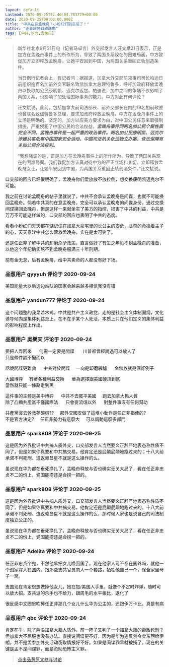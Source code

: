 ```yaml
---
layout: default
Lastmod: 2020-09-25T02:46:03.783779+00:00
date: 2020-09-25T00:00:00.000Z
title: "中共在意孟晚舟？小粉红们别意淫了！"
author: "正義終將戰勝歸來"
tags: [中共,华为,孟晚舟]
---
```


> 新华社北京9月21日电（记者马卓言）外交部发言人汪文斌21日表示，正是加方在孟晚舟事件上的所作所为，导致了两国关系现在的困难局面，中方敦促加方立即释放孟晚舟，让她平安回到中国，为两国关系重回正轨创造条件。  
>   
> 当日例行记者会上，有记者问：据报道，加拿大外交部前领事司司长帕迪日前组织逾百名加前外交官联名致信加拿大总理特鲁多，呼吁加政府释放孟晚舟以换取加公民康明凯、迈克尔返加。帕迪说，加中之间的争端不仅影响了两国关系，也影响了加处理国际事务的能力。中方对此有何评论？  
>   
> 汪文斌说，此前，包括加拿大前司法部长、前外交部长在内的19名加前政要也曾联名致信特鲁多总理，要求加政府释放孟晚舟。中方在孟晚舟事件上的立场是明确的、坚定的。加方以应美方要求为由，对中国公民任意采取强制措施，严重侵犯了中国公民的合法权益。**_孟晚舟事件同两名加公民个案性质完全不同，孟晚舟事件是一起严重的政治事件。两名加公民康明凯、迈克尔涉嫌从事危害中国国家安全活动，中国司法机关依法独立办案，依法保障有关加公民合法权利。_**  
>   
> “我想强调的是，正是加方在孟晚舟事件上的所作所为，导致了两国关系现在的困难局面。我们敦促加方认真对待中方的严正立场和关切，立即释放孟晚舟女士，让她平安回到中国，为两国关系重回正轨创造条件。”汪文斌说。  
>   

  
  
口交部的回应已经很明确了，孟晚舟你们爱放放不放拉倒，想交换康明凯迈克尔不可能。  
  
我之前在讨论孟晚舟的帖子里就说了，中共不会承认孟晚舟是间谍，也就不可能换回孟晚舟。倘若中共真的在意孟晚舟，完全可以承认孟晚舟的间谍身份，通过交换间谍换回孟晚舟，但是这样一来就坐实了美方的指控，损害了中共的利益，中共是万万不可能这样做的，口交部的回应也表明了中共的态度。  
  
看看小粉红们天天都在惦记住在加拿大豪宅里的长公主的安危，韭菜的命操着主子的心，天天意淫中共怎么营救孟晚舟，实在是太可笑了。  
  
还是任正非了解中共的卸磨杀驴政策，直言做好了有生之年见不到孟晚舟的准备，以他这个年纪确实熬不到孟晚舟服满三十年刑期。  
  
前有金无怠，后有孟晚舟，给中共卖命的人都没有好下场。

            
### 品葱用户 **gyyyuh** 评论于 2020-09-24
        
美国能量大以后选边站队的国家会越来越多相信我没有错
        


            
### 品葱用户 **yandun777** 评论于 2020-09-24
        
这个问题整的我呆若木鸡，中共是共产主义政党，走的是社会主义体制国纲，文化诱导倾向是集体利益至上。在不在乎某个人死活，本质上只在他们定义的集体利益的影响程度上作出。
        


            
### 品葱用户 **吳樂天** 评论于 2020-09-24
        
要把人弄回來      何需一定要是間諜       川普都曾經說過可以放人了  
只是條件談不攏而以  
  
話說間諜更難救      中共對於間諜     一向是卸磨殺驢      金無怠就是個好例子  
  
大國博弈     有著各種利益交換      華為選擇跟美國硬頂到底  
當然就只能一條路走到黑  
  
這件事的主體是美中博弈      中共不去擺平美國     跑去加拿大抓人質  
除了凸顯共產黨不懂國際法      只會耍流氓以外      對整件事沒有任何幫助  
  
共產黨沒去營救夢碗粥??     那外交國安做了這堆小動作是任正非指使的?       
不是官方決定?     任正非勢力有這麼大     可以調動這麼多部門
        


            
### 品葱用户 **spark808** 评论于 2020-09-25
        
这是因为外界批评中共搞人质外交，口交部发言人当然要义正辞严地表态称性质不同了，但是如果你真要和中共搞交易，他肯定还是屁颠屁颠地跑过来的；十八大前承诺不判死刑、遣返赖昌星不就是这么操作的么。  
  
虽说现在华为都在垂死挣扎了，孟晚舟释放与否也确实无关大局了，看在任正非忠贞不二的份上，党国能捞还是会捞一把的。
        


            
### 品葱用户 **spark808** 评论于 2020-09-25
        
这是因为外界批评中共搞人质外交，口交部发言人当然要义正辞严地表态称性质不同了，但是如果你真要和中共搞交易，他肯定还是屁颠屁颠地跑过来的。十八大前承诺不判死刑、遣返赖昌星不就是这么操作的么，那时候人家也是说自己的司法制度独立公正的。  
  
虽说现在华为都在垂死挣扎了，孟晚舟释放与否也确实无关大局了，看在任正非忠贞不二的份上，党国能捞还是会捞一把的。
        


            
### 品葱用户 **Adelita** 评论于 2020-09-24
        
任正非忠贞个鬼，不然他早把女儿唤回国了。现在他家人可不都在国外吗，就他一个孤家寡人在国内。跟那些支共官员商人一个套路，牺牲他自己一个，保全家里母子一窝。  
  
支国现在肯定很想做掉他女儿，她在加/美国人手里，就像个不定时炸弹，随时可以放大招。支共派的杀手也不给力，跟周毛的水平相比，退化了  
  
很反感中文圈里吹捧任正非那几个女儿什么华为公主的，还跟伊万卡比，真是有病
        


            
### 品葱用户 **qbc** 评论于 2020-09-24
        
肯定在乎，除了两名加拿大籍人质外，前一阵子又判了一个加拿大籍的毒贩死刑？但加拿大不屈服也没有办法。直接说间谍更不好，因为是华为违反禁令卖东西给伊朗，并不是孟参加外交活动窃取情报好不好。如果是间谍罪早就被捕了，现在的关键是孟不是间谍罪，而是资助恐怖主义罪。
        






> [点击品葱原文参与讨论](https://pincong.rocks/article/24424)

